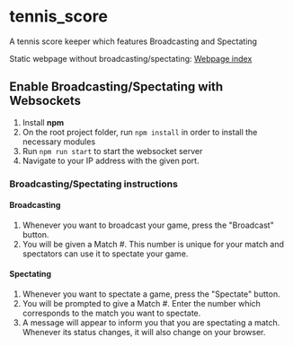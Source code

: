 # tennis_score
A tennis score keeper which features Broadcasting and Spectating

Static webpage without broadcasting/spectating: [Webpage index](https://siddharth-tewari.github.io/tennis-score/)

## Enable Broadcasting/Spectating with Websockets

1. Install **npm**
2. On the root project folder, run `npm install` in order to install the necessary modules
3. Run `npm run start` to start the websocket server
4. Navigate to your IP address with the given port.

### Broadcasting/Spectating instructions

#### Broadcasting
1. Whenever you want to broadcast your game, press the "Broadcast" button.
2. You will be given a Match #. This number is unique for your match and spectators can use it to spectate your game.

#### Spectating
1. Whenever you want to spectate a game, press the "Spectate" button.
2. You will be prompted to give a Match #. Enter the number which corresponds to the match you want to spectate.
3. A message will appear to inform you that you are spectating a match. Whenever its status changes, it will also change on your browser.
